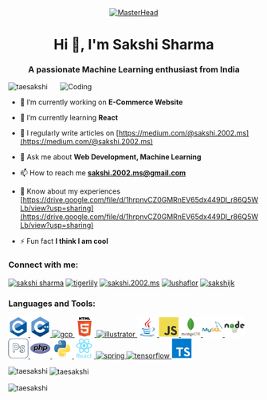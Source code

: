 <div align="center">
  <a href="https://rishavchanda.io">
    <img src="https://img.freepik.com/premium-vector/programming-typographic-header-students-learn-computer-science_277904-15137.jpg" alt="MasterHead">
  </a>
</div>
<h1 align="center">Hi 👋, I'm Sakshi Sharma</h1>
<h3 align="center">A passionate Machine Learning enthusiast from India</h3>
<img align="right" alt="Coding" width = "400" src="https://img.freepik.com/premium-vector/asian-woman-working-laptop-woman-it-developer-programming-code-freelance-remote-working_254685-2375.jpg">


<p align="left"> <img src="https://komarev.com/ghpvc/?username=taesakshi&label=Profile%20views&color=0e75b6&style=flat" alt="taesakshi" /> </p>

- 🔭 I’m currently working on **E-Commerce Website**

- 🌱 I’m currently learning **React**

- 📝 I regularly write articles on [https://medium.com/@sakshi.2002.ms](https://medium.com/@sakshi.2002.ms)

- 💬 Ask me about **Web Development, Machine Learning**

- 📫 How to reach me **sakshi.2002.ms@gmail.com**

- 📄 Know about my experiences [https://drive.google.com/file/d/1hrpnvCZ0GMRnEV65dx449Dl_r86Q5WLb/view?usp=sharing](https://drive.google.com/file/d/1hrpnvCZ0GMRnEV65dx449Dl_r86Q5WLb/view?usp=sharing)

- ⚡ Fun fact **I think I am cool**

<h3 align="left">Connect with me:</h3>
<p align="left">
<a href="https://linkedin.com/in/sakshi sharma" target="blank"><img align="center" src="https://raw.githubusercontent.com/rahuldkjain/github-profile-readme-generator/master/src/images/icons/Social/linked-in-alt.svg" alt="sakshi sharma" height="30" width="40" /></a>
<a href="https://www.codechef.com/users/tigerlily" target="blank"><img align="center" src="https://cdn.jsdelivr.net/npm/simple-icons@3.1.0/icons/codechef.svg" alt="tigerlily" height="30" width="40" /></a>
<a href="https://www.hackerrank.com/sakshi.2002.ms" target="blank"><img align="center" src="https://raw.githubusercontent.com/rahuldkjain/github-profile-readme-generator/master/src/images/icons/Social/hackerrank.svg" alt="sakshi.2002.ms" height="30" width="40" /></a>
<a href="https://codeforces.com/profile/lushaflor" target="blank"><img align="center" src="https://raw.githubusercontent.com/rahuldkjain/github-profile-readme-generator/master/src/images/icons/Social/codeforces.svg" alt="lushaflor" height="30" width="40" /></a>
<a href="https://www.leetcode.com/sakshijk" target="blank"><img align="center" src="https://raw.githubusercontent.com/rahuldkjain/github-profile-readme-generator/master/src/images/icons/Social/leet-code.svg" alt="sakshijk" height="30" width="40" /></a>
</p>

<h3 align="left">Languages and Tools:</h3>
<p align="left"> <a href="https://www.cprogramming.com/" target="_blank" rel="noreferrer"> <img src="https://raw.githubusercontent.com/devicons/devicon/master/icons/c/c-original.svg" alt="c" width="40" height="40"/> </a> <a href="https://www.w3schools.com/cpp/" target="_blank" rel="noreferrer"> <img src="https://raw.githubusercontent.com/devicons/devicon/master/icons/cplusplus/cplusplus-original.svg" alt="cplusplus" width="40" height="40"/> </a> <a href="https://cloud.google.com" target="_blank" rel="noreferrer"> <img src="https://www.vectorlogo.zone/logos/google_cloud/google_cloud-icon.svg" alt="gcp" width="40" height="40"/> </a> <a href="https://www.w3.org/html/" target="_blank" rel="noreferrer"> <img src="https://raw.githubusercontent.com/devicons/devicon/master/icons/html5/html5-original-wordmark.svg" alt="html5" width="40" height="40"/> </a> <a href="https://www.adobe.com/in/products/illustrator.html" target="_blank" rel="noreferrer"> <img src="https://www.vectorlogo.zone/logos/adobe_illustrator/adobe_illustrator-icon.svg" alt="illustrator" width="40" height="40"/> </a> <a href="https://www.java.com" target="_blank" rel="noreferrer"> <img src="https://raw.githubusercontent.com/devicons/devicon/master/icons/java/java-original.svg" alt="java" width="40" height="40"/> </a> <a href="https://developer.mozilla.org/en-US/docs/Web/JavaScript" target="_blank" rel="noreferrer"> <img src="https://raw.githubusercontent.com/devicons/devicon/master/icons/javascript/javascript-original.svg" alt="javascript" width="40" height="40"/> </a> <a href="https://www.mongodb.com/" target="_blank" rel="noreferrer"> <img src="https://raw.githubusercontent.com/devicons/devicon/master/icons/mongodb/mongodb-original-wordmark.svg" alt="mongodb" width="40" height="40"/> </a> <a href="https://www.mysql.com/" target="_blank" rel="noreferrer"> <img src="https://raw.githubusercontent.com/devicons/devicon/master/icons/mysql/mysql-original-wordmark.svg" alt="mysql" width="40" height="40"/> </a> <a href="https://nodejs.org" target="_blank" rel="noreferrer"> <img src="https://raw.githubusercontent.com/devicons/devicon/master/icons/nodejs/nodejs-original-wordmark.svg" alt="nodejs" width="40" height="40"/> </a> <a href="https://www.photoshop.com/en" target="_blank" rel="noreferrer"> <img src="https://raw.githubusercontent.com/devicons/devicon/master/icons/photoshop/photoshop-line.svg" alt="photoshop" width="40" height="40"/> </a> <a href="https://www.php.net" target="_blank" rel="noreferrer"> <img src="https://raw.githubusercontent.com/devicons/devicon/master/icons/php/php-original.svg" alt="php" width="40" height="40"/> </a> <a href="https://www.python.org" target="_blank" rel="noreferrer"> <img src="https://raw.githubusercontent.com/devicons/devicon/master/icons/python/python-original.svg" alt="python" width="40" height="40"/> </a> <a href="https://reactjs.org/" target="_blank" rel="noreferrer"> <img src="https://raw.githubusercontent.com/devicons/devicon/master/icons/react/react-original-wordmark.svg" alt="react" width="40" height="40"/> </a> <a href="https://spring.io/" target="_blank" rel="noreferrer"> <img src="https://www.vectorlogo.zone/logos/springio/springio-icon.svg" alt="spring" width="40" height="40"/> </a> <a href="https://www.tensorflow.org" target="_blank" rel="noreferrer"> <img src="https://www.vectorlogo.zone/logos/tensorflow/tensorflow-icon.svg" alt="tensorflow" width="40" height="40"/> </a> <a href="https://www.typescriptlang.org/" target="_blank" rel="noreferrer"> <img src="https://raw.githubusercontent.com/devicons/devicon/master/icons/typescript/typescript-original.svg" alt="typescript" width="40" height="40"/> </a> </p>

<p><img align="left" src="https://github-readme-stats.vercel.app/api/top-langs?username=taesakshi&show_icons=true&locale=en&layout=compact" alt="taesakshi" /></p>

<p>&nbsp;<img align="center" src="https://github-readme-stats.vercel.app/api?username=taesakshi&show_icons=true&locale=en" alt="taesakshi" /></p>

<p><img align="center" src="https://github-readme-streak-stats.herokuapp.com/?user=taesakshi&" alt="taesakshi" /></p>
